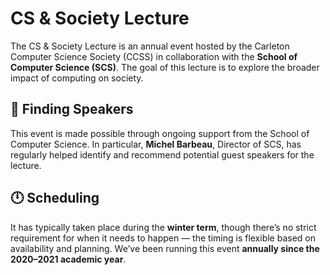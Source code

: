 # CS & Society Lecture

The CS & Society Lecture is an annual event hosted by the Carleton Computer Science Society (CCSS) in collaboration with the **School of Computer Science (SCS)**. The goal of this lecture is to explore the broader impact of computing on society.

## 🧩 Finding Speakers

This event is made possible through ongoing support from the School of Computer Science. In particular, **Michel Barbeau**, Director of SCS, has regularly helped identify and recommend potential guest speakers for the lecture.

## 🕛 Scheduling

It has typically taken place during the **winter term**, though there’s no strict requirement for when it needs to happen — the timing is flexible based on availability and planning. We’ve been running this event **annually since the 2020–2021 academic year**.

